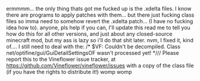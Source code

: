 ermmmm... the only thing thats got me fucked up is the .xdelta files. I know there are programs to apply patches with them... but there just fucking class files so imma need to somehow revert the .xdelta patch... (I have no fucking idea how to). anyone, pls help if you can, I'll update this read me to tell you how do this for all other versions, and just about any closed-source minecraft mod, but my ass is lazy so i'll do that shit later.
 nvm, I fixed it, kind of.... I still need to deal with the:
 /* $VF: Couldn't be decompiled. Class net/optifine/gui/GuiDetailSettingsOF wasn't processed yet! */// Please report this to the Vineflower issue tracker, at https://github.com/Vineflower/vineflower/issues with a copy of the class file (if you have the rights to distribute it!)
 womp womp
